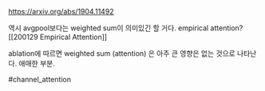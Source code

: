 https://arxiv.org/abs/1904.11492

역시 avgpool보다는 weighted sum이 의미있긴 할 거다. empirical attention? [[200129 Empirical Attention]]

ablation에 따르면 weighted sum (attention) 은 아주 큰 영향은 없는 것으로 나타난다. 애매한 부분.

#channel_attention